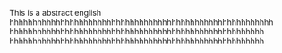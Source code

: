This is a abstract english
hhhhhhhhhhhhhhhhhhhhhhhhhhhhhhhhhhhhhhhhhhhhhhhhhhhhhhhhh
hhhhhhhhhhhhhhhhhhhhhhhhhhhhhhhhhhhhhhhhhhhhhhhhhhhhhhh
hhhhhhhhhhhhhhhhhhhhhhhhhhhhhhhhhhhhhhhhhhhhhhhhhhhhhhh
